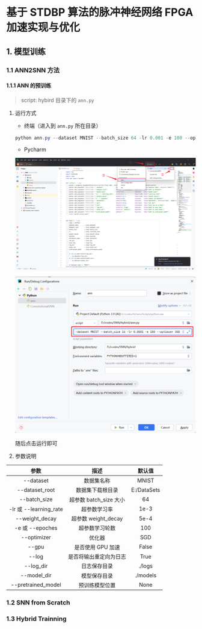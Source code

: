 # 基于 STDBP 算法的脉冲神经网络 FPGA 加速实现与优化

## 1. 模型训练

### 1.1 ANN2SNN 方法

#### 1.1.1 ANN 的预训练

>  script: hybird 目录下的 `ann.py`

1. 运行方式

   + 终端（进入到 `ann.py` 所在目录）

   ```powershell
   python ann.py --dataset MNIST --batch_size 64 -lr 0.001 -e 100 --optimzer SGD
   ```

   + Pycharm

   ![1738483637765](README.assets/1738483637765.png)

   ![1738497711401](README.assets/1738497711401.png)

   随后点击运行即可

2. 参数说明

|          参数          |          描述          |   默认值    |
| :--------------------: | :--------------------: | :---------: |
|       --dataset        |       数据集名称       |    MNIST    |
|     --dataset_root     |    数据集下载根目录    | E:/DataSets |
|      --batch_size      | 超参数 batch_size 大小 |     64      |
| -lr 或 --learning_rate |      超参数学习率      |    1e-3     |
|     --weight_decay     |  超参数 weight_decay   |    5e-4     |
|    -e 或 --epoches     |     超参数学习轮数     |     100     |
|      --optimizer       |         优化器         |     SGD     |
|         --gpu          |   是否使用 GPU 加速    |    False    |
|         --log          | 是否将输出重定向为日志 |    True     |
|       --log_dir        |      日志保存目录      |   ./logs    |
|      --model_dir       |      模型保存目录      |  ./models   |
|   --pretrained_model   |     预训练模型位置     |    None     |



### 1.2 SNN from Scratch



### 1.3 Hybrid Trainning

